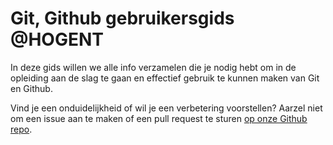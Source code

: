# Git, Github gebruikersgids @HOGENT

In deze gids willen we alle info verzamelen die je nodig hebt om in de opleiding aan de slag te gaan en effectief gebruik te kunnen maken van Git en Github.

Vind je een onduidelijkheid of wil je een verbetering voorstellen? Aarzel niet om een issue aan te maken of een pull request te sturen [op onze Github repo](https://github.com/HoGentTIN/git-hogent-gids).
